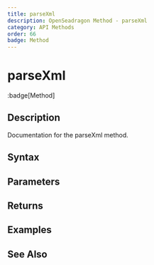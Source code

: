 ```yaml
---
title: parseXml
description: OpenSeadragon Method - parseXml
category: API Methods
order: 66
badge: Method
---
```


# parseXml

:badge[Method]

## Description

Documentation for the parseXml method.

## Syntax

## Parameters

## Returns

## Examples

## See Also
